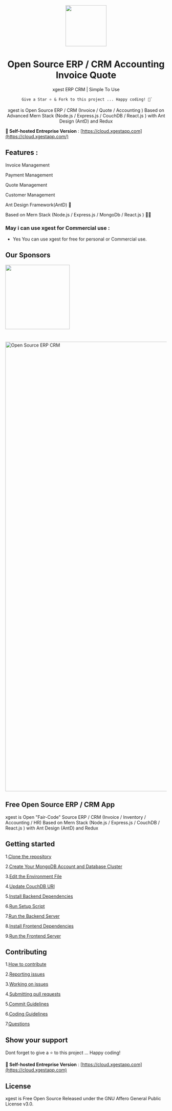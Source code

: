 <div align="center">
    <a href="https://www.xgestapp.com/">
  <img src="https://avatars.githubusercontent.com/u/50052356?s=200&v=4" width="128px" />
    </a>
    <h1>Open Source ERP / CRM Accounting Invoice Quote</h1>
    <p align="center">
        <p>xgest ERP CRM | Simple To Use</p>
    </p>
    

```
 Give a Star ⭐️ & Fork to this project ... Happy coding! 🤩`
```

xgest is Open Source ERP / CRM (Invoice / Quote / Accounting ) Based on Advanced Mern Stack (Node.js / Express.js / CouchDB / React.js ) with Ant Design (AntD) and Redux

</div>

**🚀 Self-hosted Entreprise Version** : [https://cloud.xgestapp.com](https://cloud.xgestapp.com/)


## Features :

Invoice Management

Payment Management

Quote Management

Customer Management

Ant Design Framework(AntD) 🐜

Based on Mern Stack (Node.js / Express.js / MongoDb / React.js ) 👨‍💻

### May i can use xgest for Commercial use :

- Yes You can use xgest for free for personal or Commercial use.

## Our Sponsors

  <a href="https://m.do.co/c/4ead8370b905?ref=xgestapp.com">
    <img src="https://opensource.nyc3.cdn.digitaloceanspaces.com/attribution/assets/PoweredByDO/DO_Powered_by_Badge_blue.svg" width="201px">
  </a>

#

<img width="1403" alt="Open Source ERP CRM" src="https://github.com/xgest/xgest/assets/136928179/a6712286-7ca6-4822-8902-fb7523533ee8">

## Free Open Source ERP / CRM App

xgest is Open "Fair-Code" Source ERP / CRM (Invoice / Inventory / Accounting / HR) Based on Mern Stack (Node.js / Express.js / CouchDB / React.js ) with Ant Design (AntD) and Redux


## Getting started

1.[Clone the repository](INSTALLATION-INSTRUCTIONS.md#step-1-clone-the-repository)

2.[Create Your MongoDB Account and Database Cluster](INSTALLATION-INSTRUCTIONS.md#Step-2-Create-Your-MongoDB-Account-and-Database-Cluster)

3.[Edit the Environment File](INSTALLATION-INSTRUCTIONS.md#Step-3-Edit-the-Environment-File)

4.[Update CouchDB URI]()

5.[Install Backend Dependencies](INSTALLATION-INSTRUCTIONS.md#Step-5-Install-Backend-Dependencies)

6.[Run Setup Script](INSTALLATION-INSTRUCTIONS.md#Step-6-Run-Setup-Script)

7.[Run the Backend Server](INSTALLATION-INSTRUCTIONS.md#Step-7-Run-the-Backend-Server)

8.[Install Frontend Dependencies](INSTALLATION-INSTRUCTIONS.md#Step-8-Install-Frontend-Dependencies)

9.[Run the Frontend Server](INSTALLATION-INSTRUCTIONS.md#Step-9-Run-the-Frontend-Server)

## Contributing

1.[How to contribute](https://github.com/xgest/xgest-erp-crm/blob/master/CONTRIBUTING.md#how-to-contribute)

2.[Reporting issues](https://github.com/xgest/xgest-erp-crm/blob/master/CONTRIBUTING.md#reporting-issues)

3.[Working on issues ](https://github.com/xgest/xgest-erp-crm/blob/master/CONTRIBUTING.md#working-on-issues)

4.[Submitting pull requests](https://github.com/xgest/xgest-erp-crm/blob/master/CONTRIBUTING.md#submitting-pull-requests)

5.[Commit Guidelines](https://github.com/xgest/xgest-erp-crm/blob/master/CONTRIBUTING.md#commit-guidelines)

6.[Coding Guidelines](https://github.com/xgest/xgest-erp-crm/blob/master/CONTRIBUTING.md#coding-guidelines)

7.[Questions](https://github.com/xgest/xgest-erp-crm/blob/master/CONTRIBUTING.md#questions)


## Show your support

Dont forget to give a ⭐️ to this project ... Happy coding!

**🚀 Self-hosted Entreprise Version** : [https://cloud.xgestapp.com](https://cloud.xgestapp.com)

## License

xgest is Free Open Source Released under the GNU Affero General Public License v3.0.
